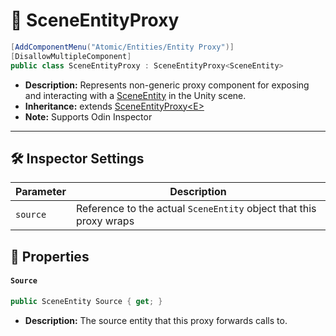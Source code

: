 # 🧩 SceneEntityProxy

```csharp
[AddComponentMenu("Atomic/Entities/Entity Proxy")]
[DisallowMultipleComponent]
public class SceneEntityProxy : SceneEntityProxy<SceneEntity>
```

- **Description:**  Represents non-generic proxy component for exposing and interacting with
  a [SceneEntity](SceneEntity.md) in the Unity scene.
- **Inheritance:** extends [SceneEntityProxy&lt;E&gt;](#-scene-entity-proxy-t)
- **Note:** Supports Odin Inspector

---

## 🛠 Inspector Settings

| Parameter | Description                                                        |
|-----------|--------------------------------------------------------------------|
| `source`  | Reference to the actual `SceneEntity` object that this proxy wraps |


## 🔑 Properties

#### `Source`

```csharp
public SceneEntity Source { get; }
```

- **Description:** The source entity that this proxy forwards calls to.